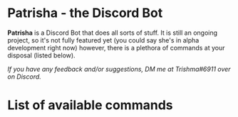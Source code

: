 # Patrisha - the Discord Bot

**Patrisha** is a Discord Bot that does all sorts of stuff. It is still an ongoing project, so it's not fully featured yet (you could say she's in alpha development right now) however, there is a plethora of commands at your disposal (listed below).

*If you have any feedback and/or suggestions, DM me at Trishma#6911 over on Discord.*

# List of available commands
